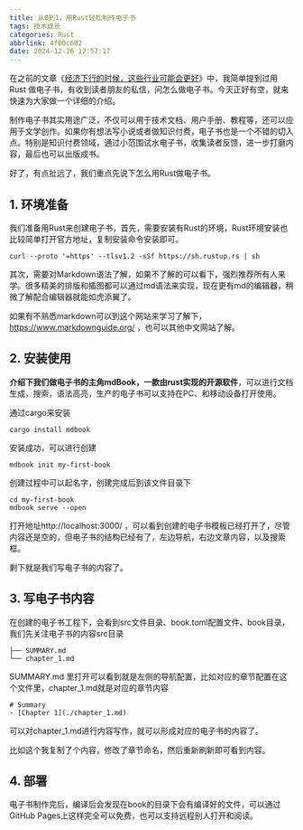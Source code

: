 ```yaml
---
title: 从0到1，用Rust轻松制作电子书
tags: 技术成长
categories: Rust
abbrlink: 4f00c682
date: 2024-12-26 12:57:17
---
```



在之前的文章《[经济下行的时候，这些行业可能会更好](http://mp.weixin.qq.com/s?__biz=MzIzNDA3MzA3MQ==&mid=2464356238&idx=1&sn=d22e9c4604c35adb11c714ff8754f45b&chksm=ffec490ec89bc018245032ac8b6cd2b5168f0d28e019123707e542836e6bb744b425891256cd&scene=21#wechat_redirect)》中，我简单提到过用 Rust 做电子书，有收到读者朋友的私信，问怎么做电子书。今天正好有空，就来快速为大家做一个详细的介绍。  


制作电子书其实用途广泛，不仅可以用于技术文档、用户手册、教程等，还可以应用于文学创作。如果你有想法写小说或者做知识付费，电子书也是一个不错的切入点。特别是知识付费领域，通过小范围试水电子书，收集读者反馈，进一步打磨内容，最后也可以出版成书。

好了，有点扯远了，我们重点先说下怎么用Rust做电子书。

## 1. 环境准备

我们准备用Rust来创建电子书，首先，需要安装有Rust的环境，Rust环境安装也比较简单打开官方地址，复制安装命令安装即可。

```
curl --proto '=https' --tlsv1.2 -sSf https://sh.rustup.rs | sh
```

其次，需要对Markdown语法了解，如果不了解的可以看下，强烈推荐所有人来学。很多精美的排版和插图都可以通过md语法来实现，现在更有md的编辑器，稍微了解配合编辑器就能如虎添翼了。

如果有不熟悉markdown可以到这个网站来学习了解下，https://www.markdownguide.org/ ，也可以其他中文网站了解。


## 2. 安装使用

**介绍下我们做电子书的主角mdBook，一款由rust实现的开源软件**，可以进行文档生成，搜索，语法高亮，生产的电子书可以支持在PC、和移动设备打开使用。

通过cargo来安装

```
cargo install mdbook
```

安装成功，可以进行创建

```
mdbook init my-first-book
```

创建过程中可以起名字，创建完成后到该文件目录下

```
cd my-first-book
mdbook serve --open
```

打开地址http://localhost:3000/ ，可以看到创建的电子书模板已经打开了，尽管内容还是空的，但电子书的结构已经有了，左边导航，右边文章内容，以及搜索框。



剩下就是我们写电子书的内容了。

## 3. 写电子书内容

在创建的电子书工程下，会看到src文件目录、book.toml配置文件、book目录，我们先关注电子书的内容src目录

```
├── SUMMARY.md
└── chapter_1.md
```

SUMMARY.md 里打开可以看到就是左侧的导航配置，比如对应的章节配置在这个文件里，chapter_1.md就是对应的章节内容

```
# Summary
- [Chapter 1](./chapter_1.md)
```

可以对chapter_1.md进行内容写作，就可以形成对应的电子书的内容了。

比如这个我复制了个内容，修改了章节命名，然后重新刷新即可看到内容。


## 4. 部署

电子书制作完后，编译后会发现在book的目录下会有编译好的文件，可以通过GitHub Pages上这样完全可以免费，也可以支持远程别人打开和阅读。
